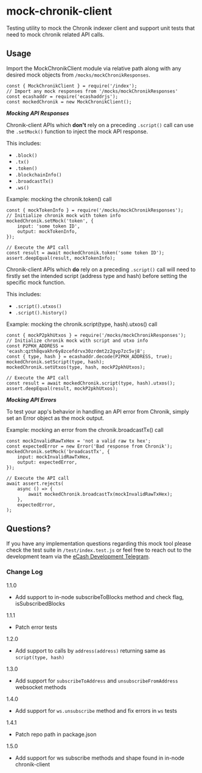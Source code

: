 # mock-chronik-client

Testing utility to mock the Chronik indexer client and support unit tests that need to mock chronik related API calls.

## Usage

Import the MockChronikClient module via relative path along with any desired mock objects from `/mocks/mockChronikResponses`.

```
const { MockChronikClient } = require('/index');
// Import any mock responses from '/mocks/mockChronikResponses'
const ecashaddr = require('ecashaddrjs');
const mockedChronik = new MockChronikClient();
```

**_Mocking API Responses_**

Chronik-client APIs which **don't** rely on a preceding `.script()` call can use the `.setMock()` function to inject the mock API response.

This includes:

-   `.block()`
-   `.tx()`
-   `.token()`
-   `.blockchainInfo()`
-   `.broadcastTx()`
-   `.ws()`

Example: mocking the chronik.token() call

```
const { mockTokenInfo } = require('/mocks/mockChronikResponses');
// Initialize chronik mock with token info
mockedChronik.setMock('token', {
	input: 'some token ID',
	output: mockTokenInfo,
});

// Execute the API call
const result = await mockedChronik.token('some token ID');
assert.deepEqual(result, mockTokenInfo);
```

Chronik-client APIs which **do** rely on a preceding `.script()` call will need to firstly set the intended script (address type and hash) before setting the specific mock function.

This includes:

-   `.script().utxos()`
-   `.script().history()`

Example: mocking the chronik.script(type, hash).utxos() call

```
const { mockP2pkhUtxos } = require('/mocks/mockChronikResponses');
// Initialize chronik mock with script and utxo info
const P2PKH_ADDRESS = 'ecash:qzth8qvakhr6y8zcefdrvx30zrdmt2z2gvp7zc5vj8';
const { type, hash } = ecashaddr.decode(P2PKH_ADDRESS, true);
mockedChronik.setScript(type, hash);
mockedChronik.setUtxos(type, hash, mockP2pkhUtxos);

// Execute the API call
const result = await mockedChronik.script(type, hash).utxos();
assert.deepEqual(result, mockP2pkhUtxos);
```

**_Mocking API Errors_**

To test your app's behavior in handling an API error from Chronik, simply set an Error object as the mock output.

Example: mocking an error from the chronik.broadcastTx() call

```
const mockInvalidRawTxHex = 'not a valid raw tx hex';
const expectedError = new Error('Bad response from Chronik');
mockedChronik.setMock('broadcastTx', {
	input: mockInvalidRawTxHex,
	output: expectedError,
});

// Execute the API call
await assert.rejects(
	async () => {
		await mockedChronik.broadcastTx(mockInvalidRawTxHex);
	},
	expectedError,
);
```

## Questions?

If you have any implementation questions regarding this mock tool please check the test suite in `/test/index.test.js` or feel free to reach out to the development team via the [eCash Development Telegram](https://t.me/eCashDevelopment).

### Change Log

1.1.0

-   Add support to in-node subscribeToBlocks method and check flag, isSubscribedBlocks

1.1.1

-   Patch error tests

1.2.0

-   Add support to calls by `address(address)` returning same as `script(type, hash)`

1.3.0

-   Add support for `subscribeToAddress` and `unsubscribeFromAddress` websocket methods

1.4.0

-   Add support for `ws.unsubscribe` method and fix errors in `ws` tests

1.4.1

-   Patch repo path in package.json

1.5.0

-   Add support for ws subscribe methods and shape found in in-node chronik-client
